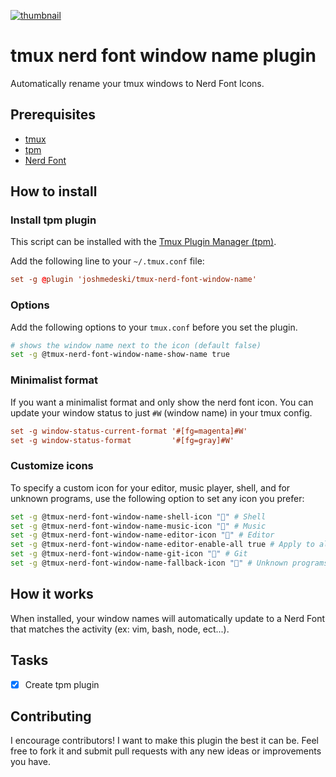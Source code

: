 <a href="https://www.joshmedeski.com/posts/tmux-nerd-font-window-name-plugin/" target="_blank">

![thumbnail](https://github.com/joshmedeski/tmux-nerd-font-window-name/blob/main/tmux-nerd-font-window-name-thumb.jpeg?raw=true)

</a>

# tmux nerd font window name plugin

Automatically rename your tmux windows to Nerd Font Icons.

## Prerequisites

- [tmux](https://github.com/tmux/tmux)
- [tpm](https://github.com/tmux-plugins/tpm)
- [Nerd Font](https://www.nerdfonts.com/)

## How to install

### Install tpm plugin

This script can be installed with the [Tmux Plugin Manager (tpm)](https://github.com/tmux-plugins/tpm).

Add the following line to your `~/.tmux.conf` file:

```conf
set -g @plugin 'joshmedeski/tmux-nerd-font-window-name'
```

### Options

Add the following options to your `tmux.conf` before you set the plugin.

```sh
# shows the window name next to the icon (default false)
set -g @tmux-nerd-font-window-name-show-name true
```

### Minimalist format

If you want a minimalist format and only show the nerd font icon. You can update your window status to just `#W` (window name) in your tmux config.

```conf
set -g window-status-current-format '#[fg=magenta]#W'
set -g window-status-format         '#[fg=gray]#W'
```

### Customize icons

To specify a custom icon for your editor, music player, shell, and for unknown programs, use the following option to set any icon you prefer:

```sh
set -g @tmux-nerd-font-window-name-shell-icon "" # Shell
set -g @tmux-nerd-font-window-name-music-icon "󰝚" # Music
set -g @tmux-nerd-font-window-name-editor-icon "󰨞" # Editor
set -g @tmux-nerd-font-window-name-editor-enable-all true # Apply to all editors (above setting only applies to editors that are not Vim or Emacs)
set -g @tmux-nerd-font-window-name-git-icon "" # Git
set -g @tmux-nerd-font-window-name-fallback-icon "󰒓" # Unknown programs
```
## How it works

When installed, your window names will automatically update to a Nerd Font that matches the activity (ex: vim, bash, node, ect...).

## Tasks

- [x] Create tpm plugin

## Contributing

I encourage contributors! I want to make this plugin the best it can be. Feel free to fork it and submit pull requests with any new ideas or improvements you have.
